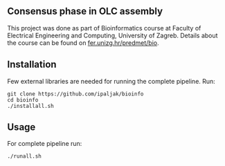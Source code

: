 ## Consensus phase in OLC assembly

This project was done as part of Bioinformatics course at Faculty of Electrical Engineering and Computing, University of Zagreb. Details about the course can be found on [fer.unizg.hr/predmet/bio](fer.unizg.hr/predmet/bio).

## Installation

Few external libraries are needed for running the complete pipeline.
Run:
```
git clone https://github.com/ipaljak/bioinfo
cd bioinfo
./installall.sh
```

## Usage

For complete pipeline run:
```
./runall.sh
```

